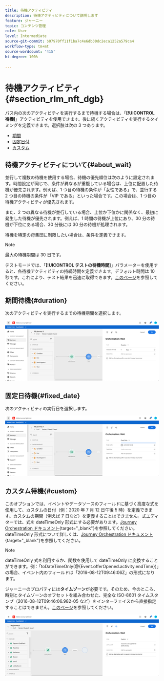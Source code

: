 ```yaml
---
title: 待機アクティビティ
description: 待機アクティビティについて説明します
feature: ジャーニー
topic: コンテンツ管理
role: User
level: Intermediate
source-git-commit: b07970ff11f1ba7c4e6db30dc2eca1252a579ca4
workflow-type: tm+mt
source-wordcount: '415'
ht-degree: 100%

---
```


# 待機アクティビティ{#section_rlm_nft_dgb}

パス内の次のアクティビティを実行するまで待機する場合は、「**[!UICONTROL 待機]**」アクティビティを使用できます。後に続くアクティビティを実行するタイミングを定義できます。選択肢は次の 3 つあります。

* [期間](#duration)
* [固定日付](#fixed_date)
* [カスタム](#custom)

<!--* [Email send time optimization](#email_send_time_optimization)-->

## 待機アクティビティについて{#about_wait}

並行して複数の待機を使用する場合、待機の優先順位は次のように設定されます。時間設定が同じで、条件が異なるが重複している場合は、上位に配置した待機が優先されます。例えば、1 つ目の待機の条件が「女性である」で、並行する 2 つ目の待機の条件が「VIP である」といった場合です。この場合は、1 つ目の待機アクティビティが優先されます。

また、2 つの異なる待機が並行している場合、上位か下位かに関係なく、最初に発生した待機が優先されます。例えば、1 時間の待機が上位にあり、30 分の待機が下位にある場合、30 分後には 30 分の待機が処理されます。

待機を特定の母集団に制限したい場合は、条件を定義できます。

>[!NOTE]
>
>最大の待機期間は 30 日です。
>
>テストモードでは、「**[!UICONTROL テストの待機時間]**」パラメーターを使用すると、各待機アクティビティの持続時間を定義できます。デフォルト時間は 10 秒です。これにより、テスト結果を迅速に取得できます。[このページ](../building-journeys/testing-the-journey.md)を参照してください。

## 期間待機{#duration}

次のアクティビティを実行するまでの待機期間を選択します。

![](../assets/journey55.png)

## 固定日待機{#fixed_date}

次のアクティビティの実行日を選択します。

![](../assets/journey56.png)

## カスタム待機{#custom}

このオプションでは、イベントやデータソースのフィールドに基づく高度な式を使用して、カスタムの日付（例：2020 年 7 月 12 日午後 5 時）を定義できます。カスタムの期間（例えば 7 日など）を定義することはできません。式エディターでは、式を dateTimeOnly 形式にする必要があります。[Journey Orchestration ドキュメント](https://experienceleague.adobe.com/docs/journeys/using/building-advanced-conditions-journeys/expressionadvanced.html?lang=ja){target=&quot;_blank&quot;}を参照してください。 dateTimeOnly 形式について詳しくは、[Journey Orchestration ドキュメント](https://experienceleague.adobe.com/docs/journeys/using/building-advanced-conditions-journeys/syntax/data-types.html?lang=ja){target=&quot;_blank&quot;}を参照してください。

>[!NOTE]
>
>dateTimeOnly 式を利用するか、関数を使用して dateTimeOnly に変換することができます。例：「toDateTimeOnly(@{Event.offerOpened.activity.endTime})」の場合、イベント内のフィールドは「2016-08-12T09:46:06Z」の形式になります。
>
>ジャーニーのプロパティには&#x200B;**タイムゾーン**&#x200B;が必要です。そのため、今のところ、時刻とタイムゾーンのオフセットを組み合わせた、完全な ISO-8601 タイムスタンプ（2016-08-12T09:46:06.982-05 など）をインターフェイスから直接指定することはできません。[このページ](../building-journeys/timezone-management.md)を参照してください。

![](../assets/journey57.png)

<!--## Email send time optimization{#email_send_time_optimization}

This type of wait uses a score calculated in Adobe Experience Platform. The score calculates the propensity to click or open an email in the future based on past behavior. Note that the algorithm calculating the score needs a certain amount of data to work. As a result, when it does not have enough data, the default wait time will apply. At publication time, you’ll be notified that the default time applies.

>[!NOTE]
>
>The first event of your journey must have a namespace.
>
>This capability is only available after an **[!UICONTROL Email]** activity. You need to have Adobe Campaign Standard.

1. In the **[!UICONTROL Amount of time]** field, define the number of hours to consider to optimize email sending.
1. In the **[!UICONTROL Optimization type]** field, choose if the optimization should increase clicks or opens.
1. In the **[!UICONTROL Default time]** field, define the default time to wait if the predictive send time score is not available.

    >[!NOTE]
    >
    >Note that the send time score can be unavailable because there is not enough data to perform the calculation. In this case, you will be informed, at publication time, that the default time applies.

![](../assets/journey57bis.png)-->
